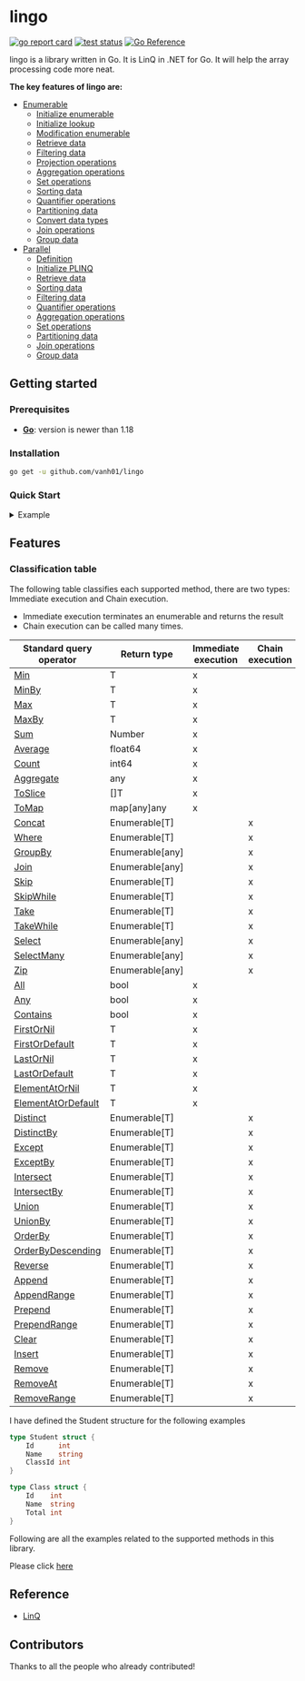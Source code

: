 # lingo

[![go report card](https://goreportcard.com/badge/github.com/vanh01/lingo "go report card")](https://goreportcard.com/report/github.com/vanh01/lingo)
[![test status](https://github.com/vanh01/lingo/actions/workflows/test.yml/badge.svg "test status")](https://github.com/vanh01/lingo/actions)
[![Go Reference](https://pkg.go.dev/badge/github.com/vanh01/lingo.svg)](https://pkg.go.dev/github.com/vanh01/lingo)

lingo is a library written in Go. It is LinQ in .NET for Go. It will help the array processing code more neat.

**The key features of lingo are:**
- [Enumerable](./docs/enumerable/enumerable.md)
	- [Initialize enumerable](./docs/enumerable/enumerable.md#initialize-enumerable)
	- [Initialize lookup](./docs/enumerable/lookup.md#initialize-lookup)
	- [Modification enumerable](./docs/enumerable/modification.md#modification-enumerable)
	- [Retrieve data](./docs/enumerable/retrieve.md#retrieve-data)
	- [Filtering data](./docs/enumerable/filter.md#filtering-data)
	- [Projection operations](./docs/enumerable/projection.md#projection-operations)
	- [Aggregation operations](./docs/enumerable/aggregation.md#aggregation-operations)
	- [Set operations](./docs/enumerable/set.md#set-operations)
	- [Sorting data](./docs/enumerable/sort.md#sorting-data)
	- [Quantifier operations](./docs/enumerable/quantifier.md#quantifier-operations)
	- [Partitioning data](./docs/enumerable/partition.md#partitioning-data)
	- [Convert data types](./docs/enumerable/converter.md#converting-data-types)
	- [Join operations](./docs/enumerable/join.md#join-operations)
	- [Group data](./docs/enumerable/group.md#grouping-data)
- [Parallel](./docs/parallel/parallel.md)
	- [Definition](./docs/parallel/parallel.md#definition)
	- [Initialize PLINQ](./docs/parallel/parallel.md#initialize-plinq)
	- [Retrieve data](./docs/parallel/retrieve.md#retrieve-data)
	- [Sorting data](./docs/parallel/sort.md#sorting-data)
	- [Filtering data](./docs/parallel/filter.md#filtering-data)
	- [Quantifier operations](./docs/parallel/quantifier.md#quantifier-operations)
	- [Aggregation operations](./docs/parallel/aggregation.md#aggregation-operations)
	- [Set operations](./docs/parallel/set.md#set-operations)
	- [Partitioning data](./docs/parallel/partition.md#partitioning-data)
	- [Join operations](./docs/parallel/join.md#join-operations)
	- [Group data](./docs/parallel/group.md#grouping-data)

## Getting started

### Prerequisites

- **[Go](https://go.dev/)**: version is newer than 1.18

### Installation

```sh
go get -u github.com/vanh01/lingo
```

### Quick Start
<details><summary>Example</summary>
For example, I want to get top 3 students in a class whose name contains "1"

```go
package main

import (
	"fmt"

	lingo "github.com/vanh01/lingo"
)

type Student struct {
	Id      int
	Name    string
	Score	int
	ClassId int
}

type Class struct {
	Id    int
	Name  string
	Total int
}

func main() {
	source := []Student{
		{Id: 1, Name: "A", ClassId: 1},
		{Id: 2, Name: "B", ClassId: 2},
		{Id: 3, Name: "C", ClassId: 2},
		{Id: 4, Name: "D", ClassId: 1},
		{Id: 5, Name: "E", ClassId: 2},
		{Id: 6, Name: "F", ClassId: 1},
		{Id: 7, Name: "G", ClassId: 1},
		{Id: 8, Name: "H", ClassId: 2},
		{Id: 9, Name: "J", ClassId: 1},
		{Id: 10, Name: "K", ClassId: 2},
		{Id: 12, Name: "Q", ClassId: 2},
	}

	classes := []Class{
		{Id: 1, Name: "Class 1", Total: 20},
		{Id: 2, Name: "Class 2", Total: 10},
	}
	classIds := lingo.AsEnumerable(classes).
		Where(func(c Class) bool {
			return strings.Contains(c.Name, "1")
		}).
		Select(func(c Class) any {
			return c.Id
		}).
		ToSlice()

	enumerable := lingo.AsEnumerable(source).
		Where(func(t Student) bool {
			return lingo.AsEnumerable(classIds).Contains(t.ClassId)
		}).
		OrderByDescending(func(s Student) any {
			return s.Score
		}).
		Take(3)
	fmt.Println(enumerable.ToSlice())
}
// Result: [{9 J 10 1} {4 D 7 1} {1 A 6 1}]
```
</details>

## Features

### Classification table
The following table classifies each supported method, there are two types: Immediate execution and Chain execution.

- Immediate execution terminates an enumerable and returns the result
- Chain execution can be called many times.

| Standard query operator | Return type | Immediate execution | Chain execution | Parallel support |
|-|-|-|-|-|
|[Min](./docs/enumerable/aggregation.md#min)|T|x|||
|[MinBy](./docs/enumerable/aggregation.md#minby)|T|x||x|
|[Max](./docs/enumerable/aggregation.md#max)|T|x|||
|[MaxBy](./docs/enumerable/aggregation.md#maxby)|T|x||x|
|[Sum](./docs/enumerable/aggregation.md#sum)|Number|x||x|
|[Average](./docs/enumerable/aggregation.md#average)|float64|x||x|
|[Count](./docs/enumerable/aggregation.md#count)|int64|x|||
|[Aggregate](./docs/enumerable/aggregation.md#aggregate)|any|x|||
|[ToSlice](./docs/enumerable/converter.md#toslice)|[]T|x||x|
|[ToMap](./docs/enumerable/converter.md#tomap)|map[any]any|x||x|
|[Concat](./docs/enumerable/enumerable.md#concat)|Enumerable[T]||x|x|
|[Where](./docs/enumerable/filter.md#filtering-data)|Enumerable[T]||x|x|
|[GroupBy](./docs/enumerable/group.md#grouping-data)|Enumerable[any]||x|x|
|[Join](./docs/enumerable/join.md#join-operations)|Enumerable[any]||x|x|
|[Skip](./docs/enumerable/partition.md#skip)|Enumerable[T]||x|x|
|[SkipWhile](./docs/enumerable/partition.md#skipwhile)|Enumerable[T]||x|x|
|[Take](./docs/enumerable/partition.md#take)|Enumerable[T]||x|x|
|[TakeWhile](./docs/enumerable/partition.md#takewhile)|Enumerable[T]||x|x|
|[Select](./docs/enumerable/projection.md#select)|Enumerable[any]||x|x|
|[SelectMany](./docs/enumerable/projection.md#selectmany)|Enumerable[any]||x|x|
|[Zip](./docs/enumerable/projection.md#zip)|Enumerable[any]||x|x|
|[All](./docs/enumerable/quantifier.md#all)|bool|x||x|
|[Any](./docs/enumerable/quantifier.md#any)|bool|x||x|
|[Contains](./docs/enumerable/quantifier.md#contains)|bool|x||x|
|[FirstOrNil](./docs/enumerable/retrieve.md#firstornil)|T|x||x|
|[FirstOrDefault](./docs/enumerable/retrieve.md#firstordefault)|T|x||x|
|[LastOrNil](./docs/enumerable/retrieve.md#lastornil)|T|x||x|
|[LastOrDefault](./docs/enumerable/retrieve.md#lastordefault)|T|x||x|
|[ElementAtOrNil](./docs/enumerable/retrieve.md#elementatornil)|T|x||x|
|[ElementAtOrDefault](./docs/enumerable/retrieve.md#elementatordefault)|T|x||x|
|[Distinct](./docs/enumerable/set.md#distinct)|Enumerable[T]||x|x|
|[DistinctBy](./docs/enumerable/set.md#distinctby)|Enumerable[T]||x||
|[Except](./docs/enumerable/set.md#except)|Enumerable[T]||x|x|
|[ExceptBy](./docs/enumerable/set.md#exceptby)|Enumerable[T]||x||
|[Intersect](./docs/enumerable/set.md#intersect)|Enumerable[T]||x|x|
|[IntersectBy](./docs/enumerable/set.md#intersectby)|Enumerable[T]||x||
|[Union](./docs/enumerable/set.md#union)|Enumerable[T]||x|x|
|[UnionBy](./docs/enumerable/set.md#unionby)|Enumerable[T]||x|x|
|[OrderBy](./docs/enumerable/sort.md#orderby)|Enumerable[T]||x|x|
|[OrderByDescending](./docs/enumerable/sort.md#orderbydescending)|Enumerable[T]||x|x|
|[Reverse](./docs/enumerable/sort.md#reverse)|Enumerable[T]||x|x|
|[Append](./docs/enumerable/modification.md#append)|Enumerable[T]||x||
|[AppendRange](./docs/enumerable/modification.md#appendrange)|Enumerable[T]||x||
|[Prepend](./docs/enumerable/modification.md#prepend)|Enumerable[T]||x||
|[PrependRange](./docs/enumerable/modification.md#prependrange)|Enumerable[T]||x||
|[Clear](./docs/enumerable/modification.md#clear)|Enumerable[T]||x||
|[Insert](./docs/enumerable/modification.md#insert)|Enumerable[T]||x||
|[Remove](./docs/enumerable/modification.md#remove)|Enumerable[T]||x||
|[RemoveAt](./docs/enumerable/modification.md#removeat)|Enumerable[T]||x||
|[RemoveRange](./docs/enumerable/modification.md#removerange)|Enumerable[T]||x||

I have defined the Student structure for the following examples

```go
type Student struct {
	Id      int
	Name    string
	ClassId int
}

type Class struct {
	Id    int
	Name  string
	Total int
}
```
Following are all the examples related to the supported methods in this library.

Please click [here](./docs/enumerable/enumerable.md)

## Reference
- [LinQ](https://learn.microsoft.com/en-us/dotnet/csharp/linq/)

## Contributors
Thanks to all the people who already contributed!
